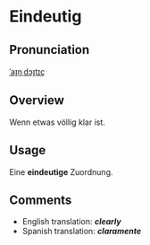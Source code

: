 # Eindeutig

## Pronunciation

[ˈaɪ̯nˌdɔɪ̯tɪç](https://upload.wikimedia.org/wikipedia/commons/transcoded/7/76/De-eindeutig.ogg/De-eindeutig.ogg.mp3)

## **Overview**

Wenn etwas völlig klar ist.

## **Usage**

Eine **eindeutige** Zuordnung.

## **Comments**

- English translation: **_clearly_**
- Spanish translation: **_claramente_**